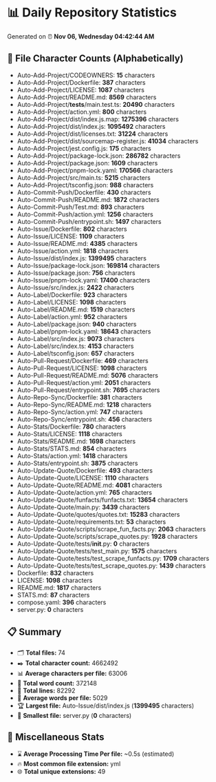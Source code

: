# 📊 Daily Repository Statistics
Generated on ⏰ **Nov 06, Wednesday 04:42:44 AM**

## 📂 File Character Counts (Alphabetically)
- Auto-Add-Project/CODEOWNERS: **15** characters
- Auto-Add-Project/Dockerfile: **387** characters
- Auto-Add-Project/LICENSE: **1087** characters
- Auto-Add-Project/README.md: **8569** characters
- Auto-Add-Project/__tests__/main.test.ts: **20490** characters
- Auto-Add-Project/action.yml: **800** characters
- Auto-Add-Project/dist/index.js.map: **1275396** characters
- Auto-Add-Project/dist/index.js: **1095492** characters
- Auto-Add-Project/dist/licenses.txt: **31224** characters
- Auto-Add-Project/dist/sourcemap-register.js: **41034** characters
- Auto-Add-Project/jest.config.js: **175** characters
- Auto-Add-Project/package-lock.json: **286782** characters
- Auto-Add-Project/package.json: **1609** characters
- Auto-Add-Project/pnpm-lock.yaml: **170566** characters
- Auto-Add-Project/src/main.ts: **5215** characters
- Auto-Add-Project/tsconfig.json: **988** characters
- Auto-Commit-Push/Dockerfile: **430** characters
- Auto-Commit-Push/README.md: **1872** characters
- Auto-Commit-Push/Test.md: **893** characters
- Auto-Commit-Push/action.yml: **1256** characters
- Auto-Commit-Push/entrypoint.sh: **1497** characters
- Auto-Issue/Dockerfile: **802** characters
- Auto-Issue/LICENSE: **1109** characters
- Auto-Issue/README.md: **4385** characters
- Auto-Issue/action.yml: **1818** characters
- Auto-Issue/dist/index.js: **1399495** characters
- Auto-Issue/package-lock.json: **169814** characters
- Auto-Issue/package.json: **756** characters
- Auto-Issue/pnpm-lock.yaml: **17400** characters
- Auto-Issue/src/index.js: **2422** characters
- Auto-Label/Dockerfile: **923** characters
- Auto-Label/LICENSE: **1098** characters
- Auto-Label/README.md: **1519** characters
- Auto-Label/action.yml: **952** characters
- Auto-Label/package.json: **940** characters
- Auto-Label/pnpm-lock.yaml: **18643** characters
- Auto-Label/src/index.js: **9073** characters
- Auto-Label/src/index.ts: **4153** characters
- Auto-Label/tsconfig.json: **657** characters
- Auto-Pull-Request/Dockerfile: **469** characters
- Auto-Pull-Request/LICENSE: **1098** characters
- Auto-Pull-Request/README.md: **5076** characters
- Auto-Pull-Request/action.yml: **2051** characters
- Auto-Pull-Request/entrypoint.sh: **7695** characters
- Auto-Repo-Sync/Dockerfile: **381** characters
- Auto-Repo-Sync/README.md: **1218** characters
- Auto-Repo-Sync/action.yml: **747** characters
- Auto-Repo-Sync/entrypoint.sh: **456** characters
- Auto-Stats/Dockerfile: **780** characters
- Auto-Stats/LICENSE: **1118** characters
- Auto-Stats/README.md: **1698** characters
- Auto-Stats/STATS.md: **854** characters
- Auto-Stats/action.yml: **1418** characters
- Auto-Stats/entrypoint.sh: **3875** characters
- Auto-Update-Quote/Dockerfile: **493** characters
- Auto-Update-Quote/LICENSE: **1110** characters
- Auto-Update-Quote/README.md: **4081** characters
- Auto-Update-Quote/action.yml: **765** characters
- Auto-Update-Quote/funfacts/funfacts.txt: **13654** characters
- Auto-Update-Quote/main.py: **3439** characters
- Auto-Update-Quote/quotes/quotes.txt: **15283** characters
- Auto-Update-Quote/requirements.txt: **53** characters
- Auto-Update-Quote/scripts/scrape_fun_facts.py: **2063** characters
- Auto-Update-Quote/scripts/scrape_quotes.py: **1928** characters
- Auto-Update-Quote/tests/__init__.py: **0** characters
- Auto-Update-Quote/tests/test_main.py: **1575** characters
- Auto-Update-Quote/tests/test_scrape_funfacts.py: **1709** characters
- Auto-Update-Quote/tests/test_scrape_quotes.py: **1439** characters
- Dockerfile: **832** characters
- LICENSE: **1098** characters
- README.md: **1817** characters
- STATS.md: **87** characters
- compose.yaml: **396** characters
- server.py: **0** characters

## 📋 Summary
- 🗂️ **Total files:** 74
- ✒️ **Total character count:** 4662492
- 📊 **Average characters per file:** 63006
- 📝 **Total word count:** 372148
- 🧾 **Total lines:** 82292
- 📐 **Average words per file:** 5029
- 🏆 **Largest file:** Auto-Issue/dist/index.js (**1399495** characters)
- 🥉 **Smallest file:** server.py (**0** characters)

## 🌟 Miscellaneous Stats
- ⌛ **Average Processing Time Per file:** ~0.5s (estimated)
- 🔥 **Most common file extension:** yml
- 🌐 **Total unique extensions:** 49
